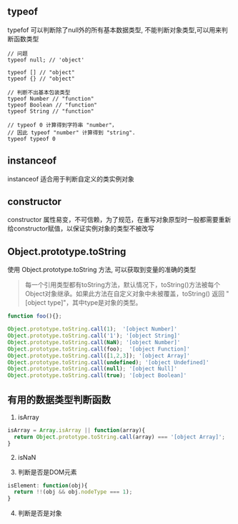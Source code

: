 ## typeof 
typefof 可以判断除了null外的所有基本数据类型, 不能判断对象类型,可以用来判断函数类型
```JS
// 问题
typeof null; // 'object'

typeof [] // "object"
typeof {} // "object"

// 判断不出基本包装类型
typeof Number // "function"
typeof Boolean // "function"
typeof String // "function"

// typeof 0 计算得到字符串 "number"，
// 因此 typeof "number" 计算得到 "string".
typeof typeof 0
```

## instanceof
instanceof 适合用于判断自定义的类实例对象

## constructor
constructor 属性易变，不可信赖，为了规范，在重写对象原型时一般都需要重新给constructor赋值，以保证实例对象的类型不被改写

## Object.prototype.toString
使用 Object.prototype.toString 方法, 可以获取到变量的准确的类型

> 每一个引用类型都有toString方法，默认情况下，toString()方法被每个Object对象继承。如果此方法在自定义对象中未被覆盖，toString() 返回 "[object type]"，其中type是对象的类型。

```js
function foo(){};

Object.prototype.toString.call(1);  '[object Number]'
Object.prototype.toString.call('1'); '[object String]'
Object.prototype.toString.call(NaN); '[object Number]'
Object.prototype.toString.call(foo);  '[object Function]'
Object.prototype.toString.call([1,2,3]); '[object Array]'
Object.prototype.toString.call(undefined); '[object Undefined]'
Object.prototype.toString.call(null); '[object Null]'
Object.prototype.toString.call(true); '[object Boolean]'
```

## 有用的数据类型判断函数
1. isArray
  ```js
  isArray = Array.isArray || function(array){
    return Object.prototype.toString.call(array) === '[object Array]';
  }
  ```
2. isNaN

3. 判断是否是DOM元素
  ```js
  isElement: function(obj){
    return !!(obj && obj.nodeType === 1);
  }
  ```
4. 判断是否是对象